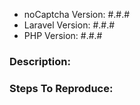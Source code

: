 - noCaptcha Version: #.#.#
- Laravel Version: #.#.#
- PHP Version: #.#.#

### Description:

### Steps To Reproduce:
